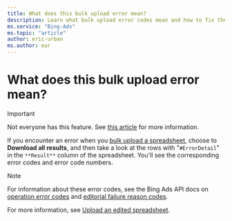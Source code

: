 ```yaml
---
title: What does this bulk upload error mean?
description: Learn what bulk upload error codes mean and how to fix them.
ms.service: "Bing-Ads"
ms.topic: "article"
author: eric-urban
ms.author: eur
---
```


# What does this bulk upload error mean?

> [!IMPORTANT]
> Not everyone has this feature. See [this article](./hlp_BA_CONC_AboutBulk.md) for more information.

If you encounter an error when you [bulk upload a spreadsheet](./hlp_BA_CONC_BulkUpload.md), choose to **Download all results**, and then take a look at the rows with "```#ErrorDetail```" in the ```**Result**``` column of the spreadsheet. You'll see the corresponding error codes and error code numbers.

> [!NOTE]
> For information about these error codes, see the Bing Ads API docs on [operation error codes](https://go.microsoft.com/fwlink?LinkId=617186) and [editorial failure reason codes](https://go.microsoft.com/fwlink?LinkId=617187).

For more information, see [Upload an edited spreadsheet](./hlp_BA_CONC_BulkUpload.md).


